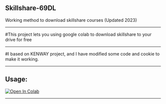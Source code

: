 ## Skillshare-69DL
Working method to download skillshare courses (Updated 2023)
<hr>
#This project lets you using google colab to download skillshare to your drive for free
<hr>
#I based on KENWAY project, and I have modified some code and cookie to make it working.
<hr>

## Usage:

<a href="https://colab.research.google.com/github/PhanTinhKhang/Skillshare-69DL/blob/main/skillshare_downloader_ptk69.ipynb" target="_blank"><img src="https://colab.research.google.com/assets/colab-badge.svg" alt="Open In Colab"/></a>

<hr>

